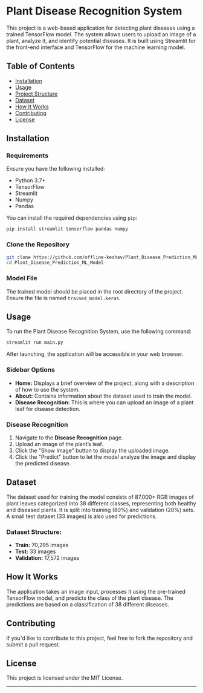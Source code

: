 # Plant Disease Recognition System

This project is a web-based application for detecting plant diseases using a trained TensorFlow model. The system allows users to upload an image of a plant, analyze it, and identify potential diseases. It is built using Streamlit for the front-end interface and TensorFlow for the machine learning model.

## Table of Contents
- [Installation](#installation)
- [Usage](#usage)
- [Project Structure](#project-structure)
- [Dataset](#dataset)
- [How It Works](#how-it-works)
- [Contributing](#contributing)
- [License](#license)

## Installation

### Requirements

Ensure you have the following installed:

- Python 3.7+
- TensorFlow
- Streamlit
- Numpy
- Pandas

You can install the required dependencies using `pip`:

```bash
pip install streamlit tensorflow pandas numpy
```

### Clone the Repository

```bash
git clone https://github.com/offline-keshav/Plant_Disease_Prediction_ML_Model
cd Plant_Disease_Prediction_ML_Model
```

### Model File

The trained model should be placed in the root directory of the project. Ensure the file is named `trained_model.keras`. 

## Usage

To run the Plant Disease Recognition System, use the following command:

```bash
streamlit run main.py
```

After launching, the application will be accessible in your web browser.

### Sidebar Options

- **Home:** Displays a brief overview of the project, along with a description of how to use the system.
- **About:** Contains information about the dataset used to train the model.
- **Disease Recognition:** This is where you can upload an image of a plant leaf for disease detection.

### Disease Recognition

1. Navigate to the **Disease Recognition** page.
2. Upload an image of the plant’s leaf.
3. Click the "Show Image" button to display the uploaded image.
4. Click the "Predict" button to let the model analyze the image and display the predicted disease.

## Dataset

The dataset used for training the model consists of 87,000+ RGB images of plant leaves categorized into 38 different classes, representing both healthy and diseased plants. It is split into training (80%) and validation (20%) sets. A small test dataset (33 images) is also used for predictions.

### Dataset Structure:

- **Train:** 70,295 images
- **Test:** 33 images
- **Validation:** 17,572 images

## How It Works

The application takes an image input, processes it using the pre-trained TensorFlow model, and predicts the class of the plant disease. The predictions are based on a classification of 38 different diseases.

## Contributing

If you'd like to contribute to this project, feel free to fork the repository and submit a pull request.

## License

This project is licensed under the MIT License.

---

